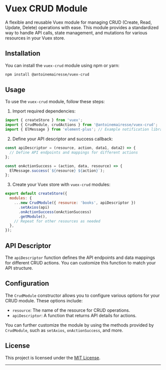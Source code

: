 # Vuex CRUD Module

A flexible and reusable Vuex module for managing CRUD (Create, Read, Update, Delete) operations with ease. This module provides a standardized way to handle API calls, state management, and mutations for various resources in your Vuex store.

## Installation

You can install the `vuex-crud` module using npm or yarn:

```bash
npm install @antoinemairesse/vuex-crud
```

## Usage

To use the `vuex-crud` module, follow these steps:

1. Import required dependencies:

```javascript
import { createStore } from 'vuex';
import { CrudModule, crudActions } from '@antoinemairesse/vuex-crud';
import { ElMessage } from 'element-plus'; // Example notification library
```

2. Define your API descriptor and success callback:

```javascript
const apiDescriptor = (resource, action, data1, data2) => {
  // Define API endpoints and mappings for different actions
};

const onActionSuccess = (action, data, resource) => {
  ElMessage.success(`${resource} ${action}`);
};
```

3. Create your Vuex store with `vuex-crud` modules:

```javascript
export default createStore({
  modules: {
    ...new CrudModule({ resource: 'books', apiDescriptor })
      .setAxios(api)
      .onActionSuccess(onActionSuccess)
      .getModule(),
    // Repeat for other resources as needed
  },
});
```

## API Descriptor

The `apiDescriptor` function defines the API endpoints and data mappings for different CRUD actions. You can customize this function to match your API structure.

## Configuration

The `CrudModule` constructor allows you to configure various options for your CRUD module. These options include:

- `resource`: The name of the resource for CRUD operations.
- `apiDescriptor`: A function that returns API details for actions.

You can further customize the module by using the methods provided by `CrudModule`, such as `setAxios`, `onActionSuccess`, and more.

## License

This project is licensed under the [MIT License](LICENSE).

---